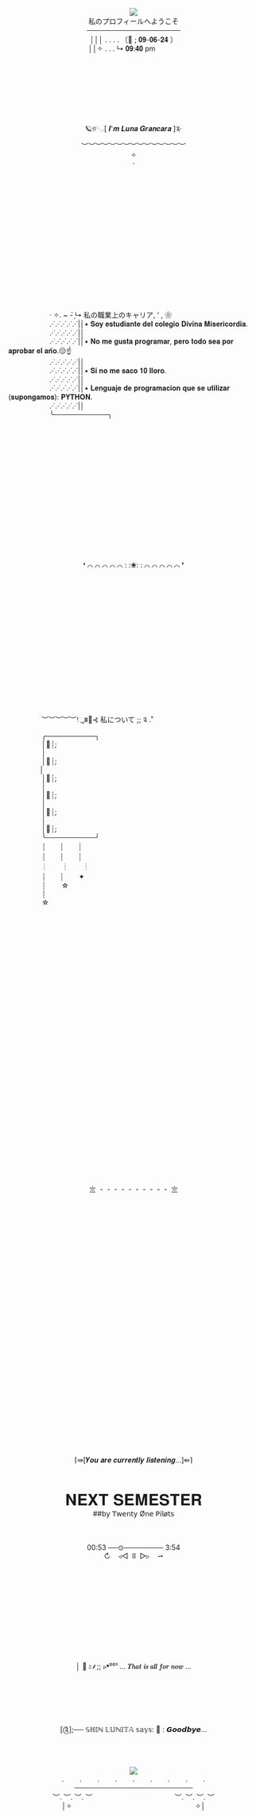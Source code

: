 <p align="center">
<img src="https://github.com/shin-lunita/wiii/assets/171997364/1be9da02-2440-4fb1-a7b0-e15b507d914a"/> <br>
私のプロフィールへようこそ<br>
───────────────────<br>
│││  .  .  .  . 〔🍑 ; 𝟎𝟗-𝟎𝟔-𝟐𝟒 〕<br>
││✧      .  .  .      ↳ 𝟎𝟗:𝟒𝟎 pm&nbsp;&nbsp;&nbsp;&nbsp;&nbsp;&nbsp;&nbsp;&nbsp;&nbsp;&nbsp;&nbsp;&nbsp;<br>
 <br>
 <br>
 <br>
 <br>
 <br>
 <br>
 <br>
 <br>
🪐୭𓂅[ 𝑰'𝒎 𝑳𝒖𝒏𝒂 𝑮𝒓𝒂𝒏𝒄𝒂𝒓𝒂 ]༉‧<br>
︶︶︶︶︶︶︶︶︶︶︶︶︶︶︶<br>
✧<br>
⋅<br>
 <br>
 <br>
 <br>
 <br>
 <br>
 <br>
 <br>
 <br>
 <br>
 <br>
 <br>
 <br>
 <br>
 <br>
 <br>
 <br>
</p>
&nbsp;&nbsp;&nbsp;&nbsp;&nbsp;&nbsp;&nbsp;&nbsp;&nbsp;&nbsp;&nbsp;&nbsp;&nbsp;&nbsp;&nbsp;&nbsp;&nbsp;&nbsp;&nbsp;&nbsp;&nbsp;· ✧. ~ - ̗̀↳ 私の職業上のキャリア, ‘ , ❀ <br>
&nbsp;&nbsp;&nbsp;&nbsp;&nbsp;&nbsp;&nbsp;&nbsp;&nbsp;&nbsp;&nbsp;&nbsp;&nbsp;&nbsp;&nbsp;&nbsp;&nbsp;&nbsp;&nbsp;&nbsp;&nbsp;.·˙.·˙.·˙.·˙.·˙|│• 𝐒𝐨𝐲 𝐞𝐬𝐭𝐮𝐝𝐢𝐚𝐧𝐭𝐞 𝐝𝐞𝐥 𝐜𝐨𝐥𝐞𝐠𝐢𝐨 𝐃𝐢𝐯𝐢𝐧𝐚 𝐌𝐢𝐬𝐞𝐫𝐢𝐜𝐨𝐫𝐝𝐢𝐚.<br> 
&nbsp;&nbsp;&nbsp;&nbsp;&nbsp;&nbsp;&nbsp;&nbsp;&nbsp;&nbsp;&nbsp;&nbsp;&nbsp;&nbsp;&nbsp;&nbsp;&nbsp;&nbsp;&nbsp;&nbsp;&nbsp;.·˙.·˙.·˙.·˙.·˙|│<br>
&nbsp;&nbsp;&nbsp;&nbsp;&nbsp;&nbsp;&nbsp;&nbsp;&nbsp;&nbsp;&nbsp;&nbsp;&nbsp;&nbsp;&nbsp;&nbsp;&nbsp;&nbsp;&nbsp;&nbsp;&nbsp;.·˙.·˙.·˙.·˙.·˙|│• 𝐍𝐨 𝐦𝐞 𝐠𝐮𝐬𝐭𝐚 𝐩𝐫𝐨𝐠𝐫𝐚𝐦𝐚𝐫, 𝐩𝐞𝐫𝐨 𝐭𝐨𝐝𝐨 𝐬𝐞𝐚 𝐩𝐨𝐫 𝐚𝐩𝐫𝐨𝐛𝐚𝐫 𝐞𝐥 𝐚𝐧̃𝐨.😔☝️<br> 
&nbsp;&nbsp;&nbsp;&nbsp;&nbsp;&nbsp;&nbsp;&nbsp;&nbsp;&nbsp;&nbsp;&nbsp;&nbsp;&nbsp;&nbsp;&nbsp;&nbsp;&nbsp;&nbsp;&nbsp;&nbsp;.·˙.·˙.·˙.·˙.·˙|│<br>
&nbsp;&nbsp;&nbsp;&nbsp;&nbsp;&nbsp;&nbsp;&nbsp;&nbsp;&nbsp;&nbsp;&nbsp;&nbsp;&nbsp;&nbsp;&nbsp;&nbsp;&nbsp;&nbsp;&nbsp;&nbsp;.·˙.·˙.·˙.·˙.·˙|│• 𝐒𝐢 𝐧𝐨 𝐦𝐞 𝐬𝐚𝐜𝐨 𝟏𝟎 𝐥𝐥𝐨𝐫𝐨.<br>
&nbsp;&nbsp;&nbsp;&nbsp;&nbsp;&nbsp;&nbsp;&nbsp;&nbsp;&nbsp;&nbsp;&nbsp;&nbsp;&nbsp;&nbsp;&nbsp;&nbsp;&nbsp;&nbsp;&nbsp;&nbsp;.·˙.·˙.·˙.·˙.·˙|│<br>
&nbsp;&nbsp;&nbsp;&nbsp;&nbsp;&nbsp;&nbsp;&nbsp;&nbsp;&nbsp;&nbsp;&nbsp;&nbsp;&nbsp;&nbsp;&nbsp;&nbsp;&nbsp;&nbsp;&nbsp;&nbsp;.·˙.·˙.·˙.·˙.·˙|│• 𝐋𝐞𝐧𝐠𝐮𝐚𝐣𝐞 𝐝𝐞 𝐩𝐫𝐨𝐠𝐫𝐚𝐦𝐚𝐜𝐢𝐨𝐧 𝐪𝐮𝐞 𝐬𝐞 𝐮𝐭𝐢𝐥𝐢𝐳𝐚𝐫 (𝐬𝐮𝐩𝐨𝐧𝐠𝐚𝐦𝐨𝐬): 𝐏𝐘𝐓𝐇𝐎𝐍.<br> 
&nbsp;&nbsp;&nbsp;&nbsp;&nbsp;&nbsp;&nbsp;&nbsp;&nbsp;&nbsp;&nbsp;&nbsp;&nbsp;&nbsp;&nbsp;&nbsp;&nbsp;&nbsp;&nbsp;&nbsp;&nbsp;.·˙.·˙.·˙.·˙.·˙|│<br>
&nbsp;&nbsp;&nbsp;&nbsp;&nbsp;&nbsp;&nbsp;&nbsp;&nbsp;&nbsp;&nbsp;&nbsp;&nbsp;&nbsp;&nbsp;&nbsp;&nbsp;&nbsp;&nbsp;&nbsp;&nbsp;╰───────────╮<br>
<p align="center">
 <br>
 <br>
 <br>
 <br>
 <br>
 <br>
 <br>
 <br>
 <br>
 <br>
 <br>
 <br>
 <br>
 <br>
 <br>
 <br>
❛ ⌒ ⌒ ⌒ ⌒ ⌒ : :❀: : ⌒ ⌒ ⌒ ⌒ ⌒ ❜ <br>
 <br>
 <br>
 <br>
 <br>
 <br>
 <br>
 <br>
 <br>
 <br>
 <br>
 <br>
 <br>
 <br>
 <br>
 <br>
 <br>
</p>
&nbsp;&nbsp;&nbsp;&nbsp;&nbsp;&nbsp;&nbsp;&nbsp;&nbsp;&nbsp;&nbsp;&nbsp;&nbsp;&nbsp;&nbsp;&nbsp;&nbsp;︶︶︶︶︶!ુ⩩🍂⊰ 私について ;; ༉ .˚ <br>
&nbsp;&nbsp;&nbsp;&nbsp;&nbsp;&nbsp;&nbsp;&nbsp;&nbsp;&nbsp;&nbsp;&nbsp;&nbsp;&nbsp;&nbsp;&nbsp;&nbsp;╭──────────╮<br>
&nbsp;&nbsp;&nbsp;&nbsp;&nbsp;&nbsp;&nbsp;&nbsp;&nbsp;&nbsp;&nbsp;&nbsp;&nbsp;&nbsp;&nbsp;&nbsp;&nbsp;│🍯┊; <br>
&nbsp;&nbsp;&nbsp;&nbsp;&nbsp;&nbsp;&nbsp;&nbsp;&nbsp;&nbsp;&nbsp;&nbsp;&nbsp;&nbsp;&nbsp;&nbsp;&nbsp;│<br>
&nbsp;&nbsp;&nbsp;&nbsp;&nbsp;&nbsp;&nbsp;&nbsp;&nbsp;&nbsp;&nbsp;&nbsp;&nbsp;&nbsp;&nbsp;&nbsp;&nbsp;│🍯┊; <br>
&nbsp;&nbsp;&nbsp;&nbsp;&nbsp;&nbsp;&nbsp;&nbsp;&nbsp;&nbsp;&nbsp;&nbsp;&nbsp;&nbsp;&nbsp;&nbsp;│<br>
&nbsp;&nbsp;&nbsp;&nbsp;&nbsp;&nbsp;&nbsp;&nbsp;&nbsp;&nbsp;&nbsp;&nbsp;&nbsp;&nbsp;&nbsp;&nbsp;&nbsp;│🍯┊; <br>
&nbsp;&nbsp;&nbsp;&nbsp;&nbsp;&nbsp;&nbsp;&nbsp;&nbsp;&nbsp;&nbsp;&nbsp;&nbsp;&nbsp;&nbsp;&nbsp;&nbsp;│<br>
&nbsp;&nbsp;&nbsp;&nbsp;&nbsp;&nbsp;&nbsp;&nbsp;&nbsp;&nbsp;&nbsp;&nbsp;&nbsp;&nbsp;&nbsp;&nbsp;&nbsp;│🍯┊; <br>
&nbsp;&nbsp;&nbsp;&nbsp;&nbsp;&nbsp;&nbsp;&nbsp;&nbsp;&nbsp;&nbsp;&nbsp;&nbsp;&nbsp;&nbsp;&nbsp;&nbsp;│<br>
&nbsp;&nbsp;&nbsp;&nbsp;&nbsp;&nbsp;&nbsp;&nbsp;&nbsp;&nbsp;&nbsp;&nbsp;&nbsp;&nbsp;&nbsp;&nbsp;&nbsp;│🍯┊; <br>
&nbsp;&nbsp;&nbsp;&nbsp;&nbsp;&nbsp;&nbsp;&nbsp;&nbsp;&nbsp;&nbsp;&nbsp;&nbsp;&nbsp;&nbsp;&nbsp;&nbsp;│<br>
&nbsp;&nbsp;&nbsp;&nbsp;&nbsp;&nbsp;&nbsp;&nbsp;&nbsp;&nbsp;&nbsp;&nbsp;&nbsp;&nbsp;&nbsp;&nbsp;&nbsp;│🍯┊; <br>
&nbsp;&nbsp;&nbsp;&nbsp;&nbsp;&nbsp;&nbsp;&nbsp;&nbsp;&nbsp;&nbsp;&nbsp;&nbsp;&nbsp;&nbsp;&nbsp;&nbsp;╰──────────╯<br>
&nbsp;&nbsp;&nbsp;&nbsp;&nbsp;&nbsp;&nbsp;&nbsp;&nbsp;&nbsp;&nbsp;&nbsp;&nbsp;&nbsp;&nbsp;&nbsp;&nbsp;┊　　┊　　┊<br>
&nbsp;&nbsp;&nbsp;&nbsp;&nbsp;&nbsp;&nbsp;&nbsp;&nbsp;&nbsp;&nbsp;&nbsp;&nbsp;&nbsp;&nbsp;&nbsp;&nbsp;┊　　┊　　┊<br>　
&nbsp;&nbsp;&nbsp;&nbsp;&nbsp;&nbsp;&nbsp;&nbsp;&nbsp;&nbsp;&nbsp;&nbsp;┊　　┊　　┊<br>
&nbsp;&nbsp;&nbsp;&nbsp;&nbsp;&nbsp;&nbsp;&nbsp;&nbsp;&nbsp;&nbsp;&nbsp;&nbsp;&nbsp;&nbsp;&nbsp;&nbsp;┊　　┊　 &nbsp;&nbsp;&nbsp;✦ <br>
&nbsp;&nbsp;&nbsp;&nbsp;&nbsp;&nbsp;&nbsp;&nbsp;&nbsp;&nbsp;&nbsp;&nbsp;&nbsp;&nbsp;&nbsp;&nbsp;&nbsp;┊&nbsp;&nbsp;&nbsp;&nbsp;&nbsp;&nbsp;&nbsp;&nbsp;☆ <br>
&nbsp;&nbsp;&nbsp;&nbsp;&nbsp;&nbsp;&nbsp;&nbsp;&nbsp;&nbsp;&nbsp;&nbsp;&nbsp;&nbsp;&nbsp;&nbsp;&nbsp;┊<br>
&nbsp;&nbsp;&nbsp;&nbsp;&nbsp;&nbsp;&nbsp;&nbsp;&nbsp;&nbsp;&nbsp;&nbsp;&nbsp;&nbsp;&nbsp;&nbsp;&nbsp;☆<br>
 <br>
 <br>
 <br>
 <br>
 <br>
 <br>
 <br>
 <br>
 <br>
 <br>
 <br>
 <br>
 <br>
 <br>
 <br>
 <br>
<p align="center">
 <br>
 <br>
 <br>
 <br>
 <br>
 <br>
 <br>
 <br>
 <br>
 <br>
 <br>
 <br>
 <br>
 <br>
 <br>
 <br>
〨&nbsp; -&nbsp; -&nbsp; -&nbsp; -&nbsp; -&nbsp; -&nbsp; -&nbsp; -&nbsp; -&nbsp; -&nbsp; 〨
 <br>
 <br>
 <br>
 <br>
 <br>
 <br>
 <br>
 <br>
 <br>
 <br>
 <br>
 <br>
 <br>
 <br>
 <br>
 <br>
 <br>
 <br>
 <br>
 <br>
 <br>
 <br>
 <br>
 <br>
 <br>
 <br>
 <br>
 <br>
 <br>
 <br>
 <br>
 <br>
⌈⇛[𝒀𝒐𝒖 𝒂𝒓𝒆 𝒄𝒖𝒓𝒓𝒆𝒏𝒕𝒍𝒚 𝒍𝒊𝒔𝒕𝒆𝒏𝒊𝒏𝒈...]⇚⌉<br>
 <br>
 <br>
 <br>
<span style="font-size: 32px;">𝐍𝐄𝐗𝐓 𝐒𝐄𝐌𝐄𝐒𝐓𝐄𝐑</span> <br>
##𝖻𝗒 𝖳𝗐𝖾𝗇𝗍𝗒 Ø𝗇𝖾 𝖯𝗂𝗅ø𝗍𝗌<br>
 <br>
 <br>
 <br>
00:53 ──⊙──────── 3:54<br>
↻&nbsp;&nbsp;&nbsp;&nbsp;◃◁  II  ▷▹&nbsp;&nbsp;&nbsp;&nbsp;⇀<br>
 <br>
 <br>
 <br>
 <br>
 <br>
 <br>
 <br>
 <br>
 <br>
 <br>
 <br>
 <br>
│ 🦉 ะ⸙;; ⭟❛⁰⁰¹ ... 𝑻𝒉𝒂𝒕 𝒊𝒔 𝒂𝒍𝒍 𝒇𝒐𝒓 𝒏𝒐𝒘 ...<br>
 <br>
 <br>
 <br>
 <br>
 <br>
 <br>
[༊];── 𝕊ℍ𝕀ℕ 𝕃𝕌ℕ𝕀𝕋𝔸 𝕤𝕒𝕪𝕤: 🐾 : 𝙂𝙤𝙤𝙙𝙗𝙮𝙚...<br>
 <br>
 <br>
 <br>
<img src="https://i.pinimg.com/564x/38/25/1c/38251c559eccf21ae4729fce97d62440.jpg"/><br>
. &nbsp; &nbsp; &nbsp; &nbsp;. &nbsp; &nbsp; &nbsp; &nbsp;. &nbsp; &nbsp; &nbsp; &nbsp;. &nbsp; &nbsp; &nbsp; &nbsp;. &nbsp; &nbsp; &nbsp; &nbsp;. &nbsp; &nbsp; &nbsp; &nbsp;. &nbsp; &nbsp; &nbsp; &nbsp;. &nbsp; &nbsp; &nbsp; &nbsp;.<br>
────────────────────────<br>
︶. ︶. ︶. ︶&nbsp;&nbsp;&nbsp;&nbsp;&nbsp;&nbsp;&nbsp;&nbsp;&nbsp;&nbsp;&nbsp;&nbsp;&nbsp;&nbsp;&nbsp;&nbsp;&nbsp;&nbsp;&nbsp;&nbsp;&nbsp;&nbsp;&nbsp;&nbsp;&nbsp;&nbsp;&nbsp;&nbsp;&nbsp;&nbsp;&nbsp;&nbsp;&nbsp;&nbsp;&nbsp;&nbsp;&nbsp;&nbsp;&nbsp;&nbsp;&nbsp;&nbsp;︶. ︶. ︶. ︶<br>
│✧&nbsp;&nbsp;&nbsp;&nbsp;&nbsp;&nbsp;&nbsp;&nbsp;&nbsp;&nbsp;&nbsp;&nbsp;&nbsp;&nbsp;&nbsp;&nbsp;&nbsp;&nbsp;&nbsp;&nbsp;&nbsp;&nbsp;&nbsp;&nbsp;&nbsp;&nbsp;&nbsp;&nbsp;&nbsp;&nbsp;&nbsp;&nbsp;&nbsp;&nbsp;&nbsp;&nbsp;&nbsp;&nbsp;&nbsp;&nbsp;&nbsp;&nbsp;&nbsp;&nbsp;&nbsp;&nbsp;&nbsp;&nbsp;&nbsp;&nbsp;&nbsp;&nbsp;&nbsp;&nbsp;&nbsp;&nbsp;&nbsp;&nbsp;&nbsp;&nbsp;&nbsp;&nbsp;&nbsp;✧│<br>
 <br>
 <br>
 <br>
 <br>
 <br>
 <br>
</p>
